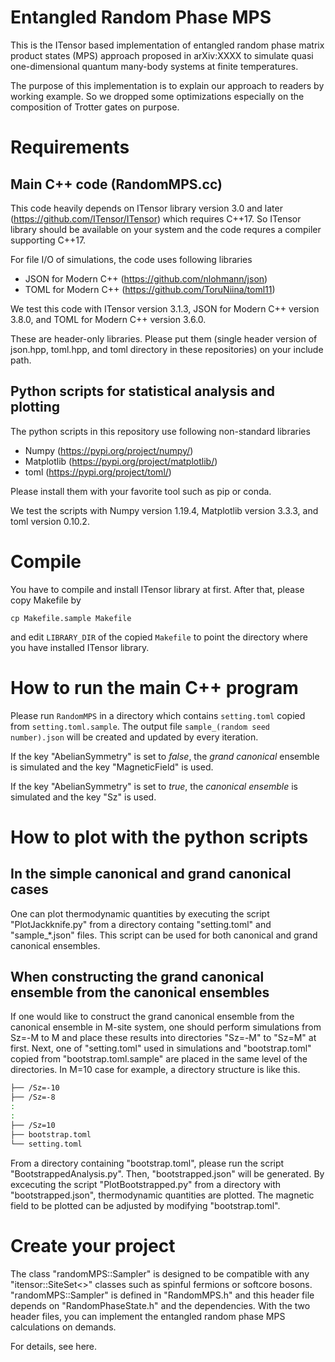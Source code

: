 # Entangled Random Phase MPS
This is the ITensor based implementation of entangled random phase matrix product states (MPS) approach proposed in arXiv:XXXX to simulate quasi one-dimensional quantum many-body systems at finite temperatures.

The purpose of this implementation is to explain our approach to readers by working example.
So we dropped some optimizations especially on the composition of Trotter gates on purpose.

# Requirements
## Main C++ code (RandomMPS.cc)
This code heavily depends on ITensor library version 3.0 and later (https://github.com/ITensor/ITensor) which requires C++17.
So ITensor library should be available on your system and the code requres a compiler supporting C++17. 

For file I/O of simulations, the code uses following libraries
- JSON for Modern C++ (https://github.com/nlohmann/json)
- TOML for Modern C++ (https://github.com/ToruNiina/toml11)

We test this code with ITensor version 3.1.3, JSON for Modern C++ version 3.8.0, and TOML for Modern C++ version 3.6.0.

These are header-only libraries. Please put them (single header version of json.hpp, toml.hpp, and toml directory in these repositories) on your include path.

## Python scripts for statistical analysis and plotting
The python scripts in this repository use following non-standard libraries
- Numpy (https://pypi.org/project/numpy/)
- Matplotlib (https://pypi.org/project/matplotlib/)
- toml (https://pypi.org/project/toml/)

Please install them with your favorite tool such as pip or conda.

We test the scripts with Numpy version 1.19.4, Matplotlib version 3.3.3, and toml version 0.10.2.

# Compile
You have to compile and install ITensor library at first. After that, please copy Makefile by
```
cp Makefile.sample Makefile
```
and edit ```LIBRARY_DIR``` of the copied ```Makefile``` to point the directory where you have installed ITensor library.

# How to run the main C++ program
Please run ```RandomMPS``` in a directory which contains ```setting.toml``` copied from ```setting.toml.sample```.
The output file ```sample_(random seed number).json``` will be created and updated by every iteration.

If the key "AbelianSymmetry" is set to *false*, the *grand canonical* ensemble is simulated and the key "MagneticField" is used.

If the key "AbelianSymmetry" is set to *true*, the *canonical ensemble* is simulated and the key "Sz" is used.

# How to plot with the python scripts
## In the simple canonical and grand canonical cases
One can plot thermodynamic quantities by executing the script "PlotJackknife.py" from a directory containg "setting.toml" and "sample_\*.json" files.
This script can be used for both canonical and grand canonical ensembles.

## When constructing the grand canonical ensemble from the canonical ensembles
If one would like to construct the grand canonical ensemble from the canonical ensemble in M-site system, one should perform simulations from Sz=-M to M and place these results into directories "Sz=-M" to "Sz=M" at first.
Next, one of "setting.toml" used in simulations and "bootstrap.toml" copied from "bootstrap.toml.sample" are placed in the same level of the directories.
In M=10 case for example, a directory structure is like this.
```bash
├── /Sz=-10                                                                                                                                                                    
├── /Sz=-8
:
:
├── /Sz=10
├── bootstrap.toml
└── setting.toml
```
From a directory containing "bootstrap.toml", please run the script "BootstrappedAnalysis.py". Then, "bootstrapped.json" will be generated.
By excecuting the script "PlotBootstrapped.py" from a directory with "bootstrapped.json", thermodynamic quantities are plotted.
The magnetic field to be plotted can be adjusted by modifying "bootstrap.toml".

# Create your project
The class "randomMPS::Sampler" is designed to be compatible with any "itensor::SiteSet<>" classes such as spinful fermions or softcore bosons.
"randomMPS::Sampler" is defined in "RandomMPS.h" and this header file depends on "RandomPhaseState.h" and the dependencies.
With the two header files, you can implement the entangled random phase MPS calculations on demands.

For details, see here.
